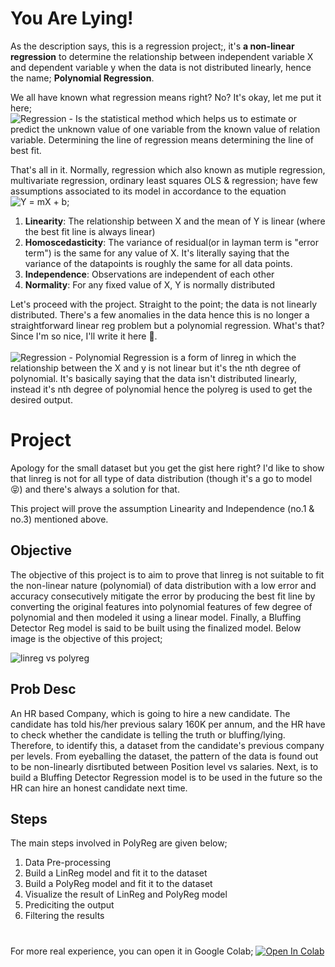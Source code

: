 # You Are Lying!

As the description says, this is a regression project;, it's  __a non-linear regression__  to determine the relationship between independent variable X and dependent variable y when the data is not distributed linearly, hence the name; __Polynomial Regression__.

We all have known what regression means right? No? It's okay, let me put it here;
<br>
![Regression](https://img.shields.io/badge/-Regression-FFD43B?logoColor=black&style=plastic&logoWidth=20) - Is the statistical method which helps us to estimate or predict the unknown value of one variable from the known value of relation variable. Determining the line of regression means determining the line of best fit. 

That's all in it. Normally, regression which also known as mutiple regression, multivariate regression, ordinary least squares OLS & regression; have few assumptions associated to its model in accordance to the equation 
![Y = mX + b](https://img.shields.io/badge/-Y%20=%20=%20mX&20+%20b-magenta?logoColor=black&style=plastic&logoWidth=20&);
1. __Linearity__: The relationship between X and the mean of Y is linear (where the best fit line is always linear)
2. __Homoscedasticity__:  The variance of residual(or in layman term is "error term") is the same for any value of X. It's literally saying that the variance of the datapoints is roughly the same for all data points.  
3. __Independence__: Observations are independent of each other
4. __Normality__: For any fixed value of X, Y is normally distributed

Let's proceed with the project. Straight to the point; the data is not linearly distributed. There's a few anomalies in the data hence this is no longer a straightforward linear reg problem but a polynomial regression. What's that? Since I'm so nice, I'll write it here 💞.
<br><br>
![Regression](https://img.shields.io/badge/-Polynomial%20Regression-00FFFF?logoColor=black&style=plastic&logoWidth=20&) - Polynomial Regression is a form of linreg in which the relationship between the X and y is not linear but it's the nth degree of polynomial. It's basically saying that the data isn't distributed linearly, instead it's nth degree of polynomial hence the polyreg is used to get the desired output. 

# Project

Apology for the small dataset but you get the gist here right? I'd like to show that linreg is not for all type of data distribution (though it's a go to model 😝) and there's always a solution for that. 

This project will prove the assumption Linearity and Independence (no.1 & no.3) mentioned above. 

## Objective 
The objective of this project is to aim to prove that linreg is not suitable to fit the non-linear nature (polynomial) of data distribution with a low error and accuracy consecutively mitigate the error by producing the best fit line by converting the original features into polynomial features of few degree of polynomial and then modeled it using a linear model. Finally, a Bluffing Detector Reg model is said to be built using the finalized model. Below image is the objective of this project;

![linreg vs polyreg](https://user-images.githubusercontent.com/120354757/210300187-a625d6ec-4834-4912-a1d1-f2b9e4f668c1.png)

## Prob Desc
An HR based Company, which is going to hire a new candidate. The candidate has told his/her previous salary 160K per annum, and the HR have to check whether the candidate is telling the truth or bluffing/lying. Therefore, to identify this, a dataset from the candidate's previous company per levels. From eyeballing the dataset, the pattern of the data is found out to be non-linearly disrtibuted between Position level vs salaries. Next, is to build a Bluffing Detector Regression model is to be used in the future so the HR can hire an honest candidate next time. 

 
## Steps 
The main steps involved in PolyReg are given below;
1. Data Pre-processing
2. Build a LinReg model and fit it to the dataset
3. Build a PolyReg model and fit it to the dataset
4. Visualize the result of LinReg and PolyReg model
5. Prediciting the output
6. Filtering the results

# 

For more real experience, you can open it in Google Colab; 
 [![Open In Colab](https://colab.research.google.com/assets/colab-badge.svg)](https://colab.research.google.com/drive/1Q7n6ieugI3nuhNSlKphZKF3ccXzEUrxF?usp=sharing)

